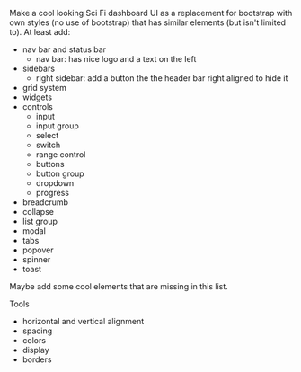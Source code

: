 Make a cool looking Sci Fi dashboard UI as a replacement for bootstrap with own styles (no use of bootstrap) that has similar elements (but isn't limited to). At least add:

- nav bar and status bar
  - nav bar: has nice logo and a text on the left
- sidebars
  - right sidebar: add a button the the header bar right aligned to hide it
- grid system
- widgets
- controls
  - input
  - input group
  - select
  - switch
  - range control
  - buttons
  - button group
  - dropdown
  - progress
- breadcrumb
- collapse
- list group
- modal
- tabs
- popover
- spinner
- toast

Maybe add some cool elements that are missing in this list.

Tools

- horizontal and vertical alignment
- spacing
- colors
- display
- borders

